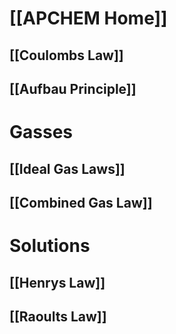 # [[APCHEM Home]]

## [[Coulombs Law]]
## [[Aufbau Principle]]

# Gasses
## [[Ideal Gas Laws]]

## [[Combined Gas Law]]
# Solutions
## [[Henrys Law]]
## [[Raoults Law]]
